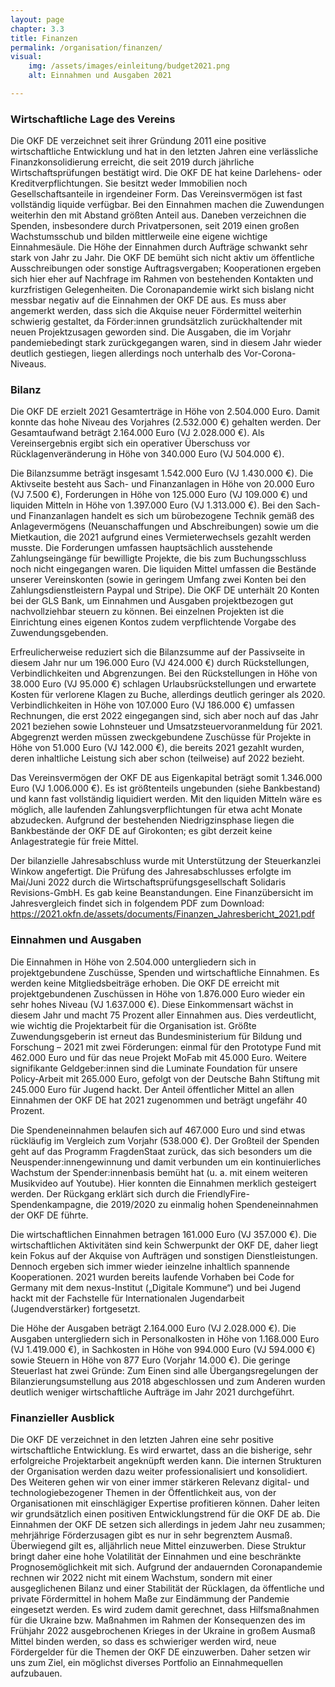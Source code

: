 ```yaml
---
layout: page
chapter: 3.3
title: Finanzen
permalink: /organisation/finanzen/
visual:
    img: /assets/images/einleitung/budget2021.png
    alt: Einnahmen und Ausgaben 2021

---
```


### Wirtschaftliche Lage des Vereins

Die OKF DE verzeichnet seit ihrer Gründung 2011 eine positive wirtschaftliche Entwicklung und hat in den letzten Jahren eine verlässliche Finanzkonsolidierung erreicht, die seit 2019 durch jährliche Wirtschaftsprüfungen bestätigt wird. Die OKF DE hat keine Darlehens- oder Kreditverpflichtungen. Sie besitzt weder Immobilien noch Gesellschaftsanteile in irgendeiner Form. Das Vereinsvermögen ist fast vollständig liquide verfügbar. Bei den Einnahmen machen die Zuwendungen weiterhin den mit Abstand größten Anteil aus. Daneben verzeichnen die Spenden, insbesondere durch Privatpersonen, seit 2019 einen großen Wachstumsschub und bilden mittlerweile eine eigene wichtige Einnahmesäule. Die Höhe der Einnahmen durch Aufträge schwankt sehr stark von Jahr zu Jahr. Die OKF DE bemüht sich nicht aktiv um öffentliche Ausschreibungen oder sonstige Auftragsvergaben; Kooperationen ergeben sich hier eher auf Nachfrage im Rahmen von bestehenden Kontakten und kurzfristigen Gelegenheiten. Die Coronapandemie wirkt sich bislang nicht messbar negativ auf die Einnahmen der OKF DE aus. Es muss aber angemerkt werden, dass sich die Akquise neuer Fördermittel weiterhin schwierig gestaltet, da Förder:innen grundsätzlich zurückhaltender mit neuen Projektzusagen geworden sind. Die Ausgaben, die im Vorjahr pandemiebedingt stark zurückgegangen waren, sind in diesem Jahr wieder deutlich gestiegen, liegen allerdings noch unterhalb des Vor-Corona-Niveaus.

### Bilanz

Die OKF DE erzielt 2021 Gesamterträge in Höhe von 2.504.000 Euro. Damit konnte das hohe Niveau des Vorjahres (2.532.000 €) gehalten werden. Der Gesamtaufwand beträgt 2.164.000 Euro (VJ 2.028.000 €). Als Vereinsergebnis ergibt sich ein operativer Überschuss vor Rücklagenveränderung in Höhe von 340.000 Euro (VJ 504.000 €).

Die Bilanzsumme beträgt insgesamt 1.542.000 Euro (VJ 1.430.000 €). Die Aktivseite besteht aus Sach- und Finanzanlagen in Höhe von 20.000 Euro (VJ 7.500 €), Forderungen in Höhe von 125.000 Euro (VJ 109.000 €) und liquiden Mitteln in Höhe von 1.397.000 Euro (VJ 1.313.000 €). Bei den Sach- und Finanzanlagen handelt es sich um bürobezogene Technik gemäß des Anlagevermögens (Neuanschaffungen und Abschreibungen) sowie um die Mietkaution, die 2021 aufgrund eines Vermieterwechsels gezahlt werden musste. Die Forderungen umfassen hauptsächlich ausstehende Zahlungseingänge für bewilligte Projekte, die bis zum Buchungsschluss noch nicht eingegangen waren. Die liquiden Mittel umfassen die Bestände unserer Vereinskonten (sowie in geringem Umfang zwei Konten bei den Zahlungsdienstleistern Paypal und Stripe). Die OKF DE unterhält 20 Konten bei der GLS Bank, um Einnahmen und Ausgaben projektbezogen gut nachvollziehbar steuern zu können. Bei einzelnen Projekten ist die Einrichtung eines eigenen Kontos zudem verpflichtende Vorgabe des Zuwendungsgebenden. 

Erfreulicherweise reduziert sich die Bilanzsumme auf der Passivseite in diesem Jahr nur um 196.000 Euro (VJ 424.000 €) durch Rückstellungen, Verbindlichkeiten und Abgrenzungen. Bei den Rückstellungen in Höhe von 38.000 Euro (VJ 95.000 €) schlagen Urlaubsrückstellungen und erwartete Kosten für verlorene Klagen zu Buche, allerdings deutlich geringer als 2020. Verbindlichkeiten in Höhe von 107.000 Euro (VJ 186.000 €) umfassen Rechnungen, die erst 2022 eingegangen sind, sich aber noch auf das Jahr 2021 beziehen sowie Lohnsteuer und Umsatzsteuervoranmeldung für 2021. Abgegrenzt werden müssen zweckgebundene Zuschüsse für Projekte in Höhe von 51.000 Euro (VJ 142.000 €), die bereits 2021 gezahlt wurden, deren inhaltliche Leistung sich aber schon (teilweise) auf 2022 bezieht. 

Das Vereinsvermögen der OKF DE aus Eigenkapital beträgt somit 1.346.000 Euro (VJ 1.006.000 €). Es ist größtenteils ungebunden (siehe Bankbestand) und kann fast vollständig liquidiert werden. Mit den liquiden Mitteln wäre es möglich, alle laufenden Zahlungsverpflichtungen für etwa acht Monate abzudecken. Aufgrund der bestehenden Niedrigzinsphase liegen die Bankbestände der OKF DE auf Girokonten; es gibt derzeit keine Anlagestrategie für freie Mittel.

Der bilanzielle Jahresabschluss wurde mit Unterstützung der Steuerkanzlei Winkow angefertigt. Die Prüfung des Jahresabschlusses erfolgte im Mai/Juni 2022 durch die Wirtschaftsprüfungsgesellschaft Solidaris Revisions-GmbH. Es gab keine Beanstandungen. Eine Finanzübersicht im Jahresvergleich findet sich in folgendem PDF zum Download:
https://2021.okfn.de/assets/documents/Finanzen_Jahresbericht_2021.pdf

### Einnahmen und Ausgaben

Die Einnahmen in Höhe von 2.504.000 untergliedern sich in projektgebundene Zuschüsse, Spenden und wirtschaftliche Einnahmen. Es werden keine Mitgliedsbeiträge erhoben. Die OKF DE erreicht mit projektgebundenen Zuschüssen in Höhe von 1.876.000 Euro wieder ein sehr hohes Niveau (VJ 1.637.000 €). Diese Einkommensart wächst in diesem Jahr und macht 75 Prozent aller Einnahmen aus. Dies verdeutlicht, wie wichtig die Projektarbeit für die Organisation ist. Größte Zuwendungsgeberin ist erneut das Bundesministerium für Bildung und Forschung – 2021 mit zwei Förderungen: einmal für den Prototype Fund mit 462.000 Euro und für das neue Projekt MoFab mit 45.000 Euro. Weitere signifikante Geldgeber:innen sind die Luminate Foundation für unsere Policy-Arbeit mit 265.000 Euro, gefolgt von der Deutsche Bahn Stiftung mit 245.000 Euro für Jugend hackt. Der Anteil öffentlicher Mittel an allen Einnahmen der OKF DE hat 2021 zugenommen und beträgt ungefähr 40 Prozent. 

Die Spendeneinnahmen belaufen sich auf 467.000 Euro und sind etwas rückläufig im Vergleich zum Vorjahr (538.000 €). Der Großteil der Spenden geht auf das Programm FragdenStaat zurück, das sich besonders um die Neuspender:innengewinnung und damit verbunden um ein kontinuierliches Wachstum der Spender:innenbasis bemüht hat (u. a. mit einem weiteren Musikvideo auf Youtube). Hier konnten die Einnahmen merklich gesteigert werden. Der Rückgang erklärt sich durch die FriendlyFire-Spendenkampagne, die 2019/2020 zu einmalig hohen Spendeneinnahmen der OKF DE führte. 

Die wirtschaftlichen Einnahmen betragen 161.000 Euro (VJ 357.000 €). Die wirtschaftlichen Aktivitäten sind kein Schwerpunkt der OKF DE, daher liegt kein Fokus auf der Akquise von Aufträgen und sonstigen Dienstleistungen. Dennoch ergeben sich immer wieder ieinzelne inhaltlich spannende Kooperationen. 2021 wurden bereits laufende Vorhaben bei Code for Germany mit dem nexus-Institut („Digitale Kommune“) und bei Jugend hackt mit der Fachstelle für Internationalen Jugendarbeit (Jugendverstärker) fortgesetzt.

Die Höhe der Ausgaben beträgt 2.164.000 Euro (VJ 2.028.000 €). Die Ausgaben untergliedern sich in Personalkosten in Höhe von 1.168.000 Euro (VJ 1.419.000 €), in Sachkosten in Höhe von 994.000 Euro (VJ 594.000 €) sowie Steuern in Höhe von 877 Euro (Vorjahr 14.000 €). Die geringe Steuerlast hat zwei Gründe: Zum Einen sind alle Übergangsregelungen der Bilanzierungsumstellung aus 2018 abgeschlossen und zum Anderen wurden deutlich weniger wirtschaftliche Aufträge im Jahr 2021 durchgeführt. 

### Finanzieller Ausblick

Die OKF DE verzeichnet in den letzten Jahren eine sehr positive wirtschaftliche Entwicklung. Es wird erwartet, dass an die bisherige, sehr erfolgreiche Projektarbeit angeknüpft werden kann. Die internen Strukturen der Organisation werden dazu weiter professionalisiert und konsolidiert. Des Weiteren gehen wir von einer immer stärkeren Relevanz digital- und technologiebezogener Themen in der Öffentlichkeit aus, von der Organisationen mit einschlägiger Expertise profitieren können. Daher leiten wir grundsätzlich einen positiven Entwicklungstrend für die OKF DE ab. Die Einnahmen der OKF DE setzen sich allerdings in jedem Jahr neu zusammen; mehrjährige Förderzusagen gibt es nur in sehr begrenztem Ausmaß. Überwiegend gilt es, alljährlich neue Mittel einzuwerben. Diese Struktur bringt daher eine hohe Volatilität der Einnahmen und eine beschränkte Prognosemöglichkeit mit sich. Aufgrund der andauernden Coronapandemie rechnen wir 2022 nicht mit einem Wachstum, sondern mit einer ausgeglichenen Bilanz und einer Stabilität der Rücklagen, da öffentliche und private Fördermittel in hohem Maße zur Eindämmung der Pandemie eingesetzt werden. Es wird zudem damit gerechnet, dass Hilfsmaßnahmen für die Ukraine bzw. Maßnahmen im Rahmen der Konsequenzen des im Frühjahr 2022 ausgebrochenen Krieges in der Ukraine in großem Ausmaß Mittel binden werden, so dass es schwieriger werden wird, neue Fördergelder für die Themen der OKF DE einzuwerben. Daher  setzen wir uns zum Ziel, ein möglichst diverses Portfolio an Einnahmequellen aufzubauen.



